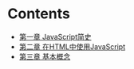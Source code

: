 # Contents

- [第一章 JavaScript简史](https://github.com/benson-lin/Learning-JavaScript/blob/master/2016-11-22-chapter-01-what-is-javascript.md)
- [第二章 在HTML中使用JavaScript](https://github.com/benson-lin/Learning-JavaScript/blob/master/2016-11-22-chapter-02-javascript-in-html.md)
- [第三章 基本概念](https://github.com/benson-lin/Learning-JavaScript/blob/master/2016-11-24-chapter-03-language-basics.md)